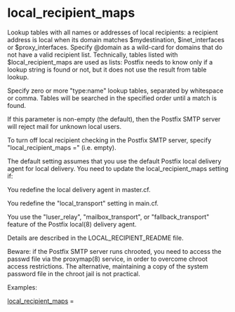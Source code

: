 # local_recipient_maps 

 Lookup tables with all names or addresses of local recipients:
a recipient address is local when its domain matches $mydestination,
$inet_interfaces or $proxy_interfaces.  Specify @domain as a
wild-card for domains that do not have a valid recipient list.
Technically, tables listed with $local_recipient_maps are used as
lists: Postfix needs to know only if a lookup string is found or
not, but it does not use the result from table lookup.  


Specify zero or more "type:name" lookup tables, separated by
whitespace or comma. Tables will be searched in the specified order
until a match is found.



If this parameter is non-empty (the default), then the Postfix SMTP
server will reject mail for unknown local users.



To turn off local recipient checking in the Postfix SMTP server,
specify "local_recipient_maps =" (i.e. empty).



The default setting assumes that you use the default Postfix local
delivery agent for local delivery. You need to update the
local_recipient_maps setting if:




You redefine the local delivery agent in master.cf.

You redefine the "local_transport" setting in main.cf.

You use the "luser_relay", "mailbox_transport", or "fallback_transport"
feature of the Postfix local(8) delivery agent.




Details are described in the LOCAL_RECIPIENT_README file.



Beware: if the Postfix SMTP server runs chrooted, you need to access
the passwd file via the proxymap(8) service, in order to overcome
chroot access restrictions. The alternative, maintaining a copy of
the system password file in the chroot jail is not practical.



Examples:



<a href="postconf.5.html#local_recipient_maps">local_recipient_maps</a> =



